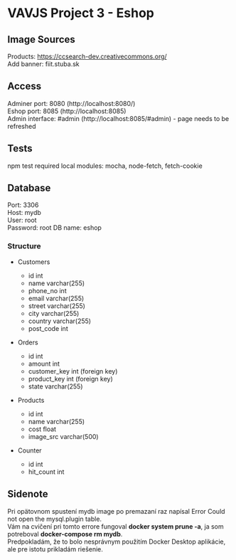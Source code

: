 # VAVJS Project 3 - Eshop
## Image Sources
Products: https://ccsearch-dev.creativecommons.org/  
Add banner: fiit.stuba.sk  
## Access 
Adminer port: 8080 (http://localhost:8080/)  
Eshop port: 8085 (http://localhost:8085)  
Admin interface: #admin (http://localhost:8085/#admin) - page needs to be refreshed  
## Tests  
npm test
required local modules: mocha, node-fetch, fetch-cookie
## Database
Port: 3306  
Host: mydb  
User: root  
Password: root 
DB name: eshop 
### Structure  
* Customers
    * id int
    * name varchar(255)
    * phone_no int
    * email varchar(255)
    * street varchar(255)
    * city varchar(255)
    * country varchar(255)
    * post_code int

* Orders 
    * id int
    * amount int
    * customer_key int (foreign key)
    * product_key int (foreign key)
    * state varchar(255)

* Products
    * id int
    * name varchar(255)
    * cost float
    * image_src varchar(500)

* Counter
    * id int
    * hit_count int

## Sidenote
Pri opätovnom spustení mydb image po premazaní raz napísal Error Could not open the mysql.plugin table.  
Vám na cvičení pri tomto errore fungoval **docker system prune -a**, ja som potreboval **docker-compose rm mydb**.  
Predpokladám, že to bolo nesprávnym použitím Docker Desktop aplikácie, ale pre istotu prikladám riešenie.
